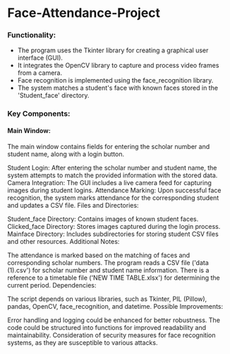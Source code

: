# Face-Attendance-Project
<h3>Functionality:</h3>


<ul>
  <li>The program uses the Tkinter library for creating a graphical user interface (GUI).</li>
  <li>It integrates the OpenCV library to capture and process video frames from a camera.</li>
  <li>Face recognition is implemented using the face_recognition library.</li>
  <li>The system matches a student's face with known faces stored in the 'Student_face' directory.</li>

</ul>

<h3>Key Components:</h3>

<h4>Main Window:</h4>
<p>The main window contains fields for entering the scholar number and student name, along with a login button.</p> 
Student Login: After entering the scholar number and student name, the system attempts to match the provided information with the stored data.
Camera Integration: The GUI includes a live camera feed for capturing images during student logins.
Attendance Marking: Upon successful face recognition, the system marks attendance for the corresponding student and updates a CSV file.
Files and Directories:

Student_face Directory: Contains images of known student faces.
Clicked_face Directory: Stores images captured during the login process.
Mainface Directory: Includes subdirectories for storing student CSV files and other resources.
Additional Notes:

The attendance is marked based on the matching of faces and corresponding scholar numbers.
The program reads a CSV file ('data (1).csv') for scholar number and student name information.
There is a reference to a timetable file ('NEW TIME TABLE.xlsx') for determining the current period.
Dependencies:

The script depends on various libraries, such as Tkinter, PIL (Pillow), pandas, OpenCV, face_recognition, and datetime.
Possible Improvements:

Error handling and logging could be enhanced for better robustness.
The code could be structured into functions for improved readability and maintainability.
Consideration of security measures for face recognition systems, as they are susceptible to various attacks.
